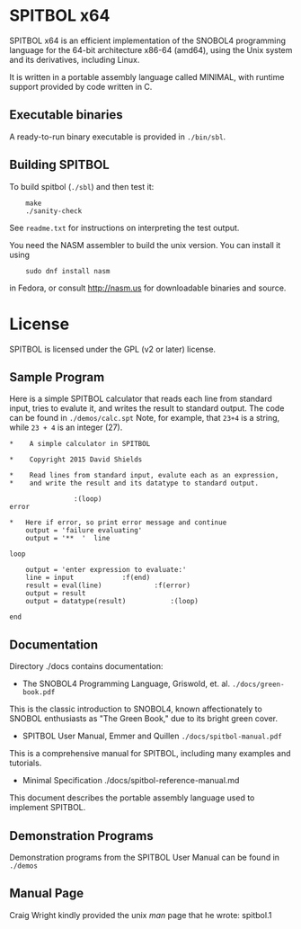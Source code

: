 # SPITBOL x64

SPITBOL x64 is an efficient implementation of the SNOBOL4 programming language for the 64-bit architecture x86-64 (amd64), 
using the Unix system and its derivatives, including Linux.

It is written in a portable assembly language called MINIMAL, with runtime support 
provided by code written in C.

## Executable binaries

A ready-to-run binary executable is provided in `./bin/sbl`.

## Building SPITBOL

To build spitbol (`./sbl`) and then test it:

```
	make
	./sanity-check
```

See `readme.txt` for instructions on interpreting the test output.

You need the NASM assembler to build the unix version. You can install it using 
```
	sudo dnf install nasm
```
in Fedora, or consult http://nasm.us for downloadable binaries and source.

# License

SPITBOL is licensed under the GPL (v2 or later) license.

## Sample Program

Here is a simple SPITBOL calculator that reads each line from standard input, tries to evalute it, and writes the result
to standard output. The code can be found in `./demos/calc.spt` Note, for example, that `23+4` is a string, while 
`23 + 4` is an integer (27).

```
*    A simple calculator in SPITBOL

*    Copyright 2015 David Shields

*    Read lines from standard input, evalute each as an expression,
*    and write the result and its datatype to standard output.

    			:(loop)
error

*   Here if error, so print error message and continue
    output = 'failure evaluating'
    output = '**  '  line 

loop

    output = 'enter expression to evaluate:'
    line = input			:f(end)
    result = eval(line)		        :f(error)
    output = result 
    output = datatype(result)	        :(loop)

end
```

## Documentation

Directory ./docs contains documentation:

* The SNOBOL4 Programming Language, Griswold, et. al.  `./docs/green-book.pdf`	

This is the classic introduction to SNOBOL4, known affectionately to SNOBOL enthusiasts 
as "The Green Book," due to its bright green cover.

* SPITBOL User Manual, Emmer and Quillen	`./docs/spitbol-manual.pdf`	

This is a comprehensive manual for SPITBOL, including many examples and tutorials.

* Minimal Specification  ./docs/spitbol-reference-manual.md

This document describes the portable assembly language used to implement SPITBOL. 

## Demonstration Programs

Demonstration programs from the SPITBOL User Manual can be found in `./demos`

## Manual Page

Craig Wright kindly provided the unix _man_ page that he wrote: spitbol.1

